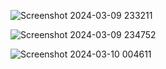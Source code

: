 ![Screenshot 2024-03-09 233211](https://github.com/Nikita-15-ab/DSA/assets/126350305/69f6e195-1605-4edb-8efc-b13594d9eae8)

![Screenshot 2024-03-09 234752](https://github.com/Nikita-15-ab/DSA/assets/126350305/337ff856-8c7f-4f25-b1e3-7aa303eb8004)

![Screenshot 2024-03-10 004611](https://github.com/Nikita-15-ab/DSA/assets/126350305/6ba677d9-9e83-4963-98fc-b7bedbd971ca)

